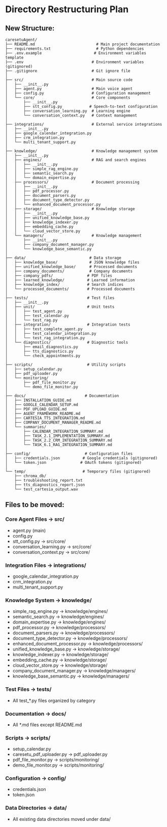 # Directory Restructuring Plan

## New Structure:

```
caresetuAgent/
├── README.md                           # Main project documentation
├── requirements.txt                    # Python dependencies
├── .env.example                       # Environment variables template
├── .env                              # Environment variables (gitignored)
├── .gitignore                        # Git ignore file
│
├── src/                              # Main source code
│   ├── __init__.py
│   ├── agent.py                      # Main voice agent
│   ├── config.py                     # Configuration management
│   └── core/                         # Core components
│       ├── __init__.py
│       ├── stt_config.py            # Speech-to-text configuration
│       ├── conversation_learning.py  # Learning engine
│       └── conversation_context.py   # Context management
│
├── integrations/                     # External service integrations
│   ├── __init__.py
│   ├── google_calendar_integration.py
│   ├── crm_integration.py
│   └── multi_tenant_support.py
│
├── knowledge/                        # Knowledge management system
│   ├── __init__.py
│   ├── engines/                      # RAG and search engines
│   │   ├── __init__.py
│   │   ├── simple_rag_engine.py
│   │   ├── semantic_search.py
│   │   └── domain_expertise.py
│   ├── processors/                   # Document processing
│   │   ├── __init__.py
│   │   ├── pdf_processor.py
│   │   ├── document_parsers.py
│   │   ├── document_type_detector.py
│   │   └── enhanced_document_processor.py
│   ├── storage/                      # Knowledge storage
│   │   ├── __init__.py
│   │   ├── unified_knowledge_base.py
│   │   ├── knowledge_indexer.py
│   │   ├── embedding_cache.py
│   │   └── cloud_vector_store.py
│   └── managers/                     # Knowledge management
│       ├── __init__.py
│       ├── company_document_manager.py
│       └── knowledge_base_semantic.py
│
├── data/                            # Data storage
│   ├── knowledge_base/              # JSON knowledge files
│   ├── unified_knowledge_base/      # Processed documents
│   ├── company_documents/           # Company documents
│   ├── company_pdfs/               # PDF files
│   ├── learned_knowledge/          # Learned information
│   ├── knowledge_index/            # Search indices
│   └── processed_documents/        # Processed documents
│
├── tests/                          # Test files
│   ├── __init__.py
│   ├── unit/                       # Unit tests
│   │   ├── test_agent.py
│   │   ├── test_calendar.py
│   │   └── test_rag.py
│   ├── integration/                # Integration tests
│   │   ├── test_complete_agent.py
│   │   ├── test_calendar_integration.py
│   │   └── test_rag_integration.py
│   └── diagnostics/                # Diagnostic tools
│       ├── email_diagnostics.py
│       ├── tts_diagnostics.py
│       └── check_appointments.py
│
├── scripts/                        # Utility scripts
│   ├── setup_calendar.py
│   ├── pdf_uploader.py
│   └── monitoring/
│       ├── pdf_file_monitor.py
│       └── demo_file_monitor.py
│
├── docs/                          # Documentation
│   ├── INSTALLATION_GUIDE.md
│   ├── GOOGLE_CALENDAR_SETUP.md
│   ├── PDF_UPLOAD_GUIDE.md
│   ├── AGENT_FRAMEWORK_README.md
│   ├── CARTESIA_TTS_INTEGRATION.md
│   ├── COMPANY_DOCUMENT_MANAGER_README.md
│   └── summaries/
│       ├── CALENDAR_INTEGRATION_SUMMARY.md
│       ├── TASK_2.1_IMPLEMENTATION_SUMMARY.md
│       ├── TASK_2.2_CRM_INTEGRATION_SUMMARY.md
│       └── TASK_6.1_RAG_INTEGRATION_SUMMARY.md
│
├── config/                        # Configuration files
│   ├── credentials.json          # Google credentials (gitignored)
│   └── token.json               # OAuth tokens (gitignored)
│
└── temp/                         # Temporary files (gitignored)
    ├── chroma_db/
    ├── troubleshooting_report.txt
    ├── tts_diagnostics_report.json
    └── test_cartesia_output.wav
```

## Files to be moved:

### Core Agent Files → src/

- agent.py (main)
- config.py
- stt_config.py → src/core/
- conversation_learning.py → src/core/
- conversation_context.py → src/core/

### Integration Files → integrations/

- google_calendar_integration.py
- crm_integration.py
- multi_tenant_support.py

### Knowledge System → knowledge/

- simple_rag_engine.py → knowledge/engines/
- semantic_search.py → knowledge/engines/
- domain_expertise.py → knowledge/engines/
- pdf_processor.py → knowledge/processors/
- document_parsers.py → knowledge/processors/
- document_type_detector.py → knowledge/processors/
- enhanced_document_processor.py → knowledge/processors/
- unified_knowledge_base.py → knowledge/storage/
- knowledge_indexer.py → knowledge/storage/
- embedding_cache.py → knowledge/storage/
- cloud_vector_store.py → knowledge/storage/
- company_document_manager.py → knowledge/managers/
- knowledge_base_semantic.py → knowledge/managers/

### Test Files → tests/

- All test\_\*.py files organized by category

### Documentation → docs/

- All \*.md files except README.md

### Scripts → scripts/

- setup_calendar.py
- caresetu_pdf_uploader.py → pdf_uploader.py
- pdf_file_monitor.py → scripts/monitoring/
- demo_file_monitor.py → scripts/monitoring/

### Configuration → config/

- credentials.json
- token.json

### Data Directories → data/

- All existing data directories moved under data/
